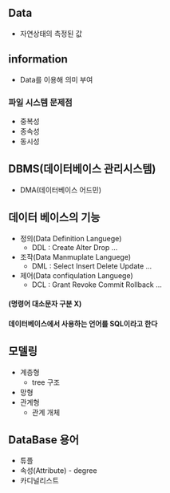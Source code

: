 ## Data
- 자연상태의 측정된 값
## information
- Data를 이용해 의미 부여
### 파일 시스템 문제점
- 중복성
- 종속성
- 동시성
## DBMS(데이터베이스 관리시스템)
- DMA(데이터베이스 어드민)
## 데이터 베이스의 기능
- 정의(Data Definition Languege)
  - DDL : Create Alter Drop ...
- 조작(Data Manmuplate Languege)
  - DML : Select Insert Delete Update ...
- 제어(Data confiqulation Languege)
  - DCL : Grant Revoke Commit Rollback ...
#### (명령어 대소문자 구분 X)
#### 데이터베이스에서 사용하는 언어를 SQL이라고 한다
## 모델링
- 계층형 
  - tree 구조
- 망형
- 관계형
  - 관계 개체
## DataBase 용어
- 튜플
- 속성(Attribute) - degree
- 카디널리스트
